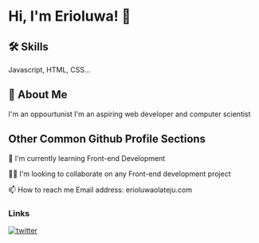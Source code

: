
# Hi, I'm Erioluwa! 👋


## 🛠 Skills
Javascript, HTML, CSS...


## 🚀 About Me
I'm an oppourtunist
I'm an aspiring web developer and computer scientist




## Other Common Github Profile Sections

🧠 I'm currently learning Front-end Development

👯‍♀️ I'm looking to collaborate on any Front-end development project

📫 How to reach me Email address: erioluwaolateju.com


### Links
[![twitter](https://img.shields.io/badge/twitter-1DA1F2?style=for-the-badge&logo=twitter&logoColor=white)](https://twitter.com/@ErioluwaOlateju)

